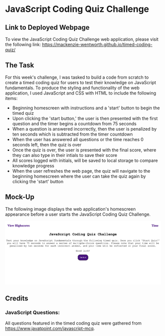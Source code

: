# JavaScript Coding Quiz Challenge

## Link to Deployed Webpage 
To view the JavaScript Coding Quiz Challenge web application, please visit the following link: https://mackenzie-wentworth.github.io/timed-coding-quiz/


## The Task

For this week's challenge, I was tasked to build a code from scratch to create a timed coding quiz for users to test their knowledge on JavaScript fundamentals. To produce the styling and functionality of the web application, I used JavaScript and CSS with HTML to include the following items:

* Beginning homescreen with instructions and a 'start' button to begin the timed quiz
* Upon clicking the 'start button,' the user is then presented with the first question and the timer begins a countdown from 75 seconds
* When a question is answered incorrectly, then the user is penalized by ten seconds which is subtracted from the timer countdown
* When  the user has answered all questions or the time reaches 0 seconds left, then the quiz is over
* Once the quiz is over, the user is presented with the final score, where they can also type in their intials to save their score
* All scores logged with initials, will be saved to local storage to compare knowledge progress
* When the user refreshes the web page, the quiz will navigate to the beginning homescreen where the user can take the quiz again by clicking the 'start' button


## Mock-Up

The following image displays the web application's homescreen appearance before a user starts the JavaScript Coding Quiz Challenge.

![An image of the beginning screen when a user enters the web application for the JavaScript Coding Quiz Challenge.](./assets/images/coding-quiz-deployed-webpage.png)


## Credits

### JavaScript Questions:
All questions featured in the timed coding quiz were gathered from https://www.javatpoint.com/javascript-mcq.
